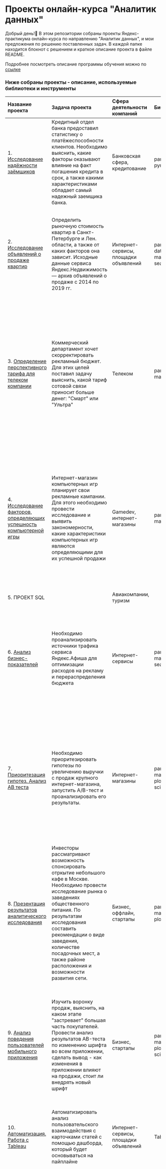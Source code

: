 # Проекты онлайн-курса "Аналитик данных"

Добрый день!:slightly_smiling_face: В этом репозитории собраны проекты Яндекс-практикума онлайн-курса по направлению "Аналитик данных", и мои предложения по решению поставленных задач. В каждой папке находится блокнот с решением и краткое описание проекта в файле README.

Подробнее посмотреть описание программы обучения можно по [ссылке](https://practicum.yandex.ru/data-analyst)

### Ниже собраны проекты - описание, используемые библиотеки и инструменты

| Название проекта | Задача проекта    | Сфера деятельности компаний    | Библиотеки         | Инструменты                       |         
| :-------------    | :-------------     | :-------------               | :-------------         | :-------------                  | 
| 1. [Исследование надёжности заёмщиков](https://clck.ru/Y8vY8)| Кредитный отдел банка предоставил статистику о платёжеспособности клиентов. Необходимо выяснить, какие факторы оказывают влияние на факт погашения кредита в срок, а также какими характеристиками обладает самый надежный заемщика банка.      | Банковская сфера, кредитование                | pandas, numpy, pymystem3| Предобработка данных: обработка пропусков, дубликатов, изменение типа данных, категоризация данных, лемматизация; EDA: группировка данных, сводные таблицы| 
| 2. [Исследование объявлений о продаже квартир](https://clck.ru/Y8vcC)| Определить рыночную стоимость квартир в Санкт-Петербурге и Лен. области, а также от каких факторов она зависит. Исходные данные сервиса Яндекс.Недвижимость — архив объявлений о продаже  c 2014 по 2019 гг.| Интернет-сервисы, площадки объявлений| pandas, numpy, datetime, matplotlib.pyplot, seaborn| Предобработка данных: обработка пропусков, дубликатов, изменение типа данных, категоризация данных; EDA: группировка данных, сводные таблицы, гистограммы, диаграмма размаха, коэффециент корреляции Пирсона, ячеечная диаграмма| 
| 3. [Определение перспективного тарифа для телеком компании](https://clck.ru/Y8vdB)| Коммерческий департамент хочет скорректировать рекламный бюджет. Для этих целей поставил задачу выяснить, какой тариф сотовой связи приносит больше денег: "Смарт" или "Ультра"| Телеком| pandas, numpy, matplotlib.pyplot, scipy| Предобработка данных: обработка пропусков, дубликатов, изменение типа данных; EDA: группировка данных, сводные таблицы, гистограммы, диаграмма размаха, объединение таблиц; Статистический анализ данных: среднее значение, медиана, дисперсия, стандартное отклонение, проверка гипотезы о равенстве средних двух генеральных совокупностей с помощью T-критерия Стьюдента| 
| 4. [Исследование факторов, определяющих успешность компьютерной игры](https://clck.ru/Y8vei)| Интернет-магазин компьютерных игр планирует свои рекламные кампании. Для этого необходимо провести исследование и выявить закономерности, какие характеристики компьютерных игр являются определяющими для их успешной продажи|Gamedev, интернет-магазины| pandas, numpy, matplotlib.pyplot, scipy| Предобработка данных: обработка пропусков, дубликатов, изменение типа данных; EDA: группировка данных, сводные таблицы, гистограммы, диаграмма размаха, объединение таблиц; Статистический анализ данных: среднее значение, медиана, дисперсия, стандартное отклонение, проверка гипотезы о равенстве средних двух генеральных совокупностей с помощью T-критерия Стьюдента| 
| 5. ПРОЕКТ SQL | |Авиакомпании, туризм|| | 
| 6. [Анализ бизнес-показателей](https://clck.ru/Y8vfX)| Необходимо проанализировать источники трафика сервиса Яндекс.Афиша для оптимизации расходов на рекламу и перераспределения бюджета|Интернет-сервисы|pandas, numpy, matplotlib.pyplot, plotly, seaborn| Предобработка данных: обработка пропусков, дубликатов, изменение типа данных;EDA: группировка данных, сводные таблицы, линейный график, гистограммы, тепловая карта; Анализ бизнес-показателей, метрики: DAU, WAU, MAU, когортный анализ, Retention Rate, LTV, CAC, ROMI.| 
| 7. [Приоритезация гипотез. Анализ AB теста](https://clck.ru/Y8vgN)| Необходимо приоритезировать гипотезы по увеличению выручки с продаж крупного интернет-магазина, запустить А/B-тест и проанализировать его результаты.|Интернет-магазины|pandas, numpy, matplotlib.pyplot, plotly.express, scipy.stats|Предобработка данных: обработка пропусков, дубликатов, изменение типа данных; EDA: группировка данных, сводные таблицы,  Приоритезация гипотез: фреймворк ICE, фреймворк RICE Анализ АB-теста: график кумулятивной выручки, среднего чека, конверсии; перцентили; Статистический анализ: проверка гипотезы с помощью критерия Манна-Уитни| 
| 8. [Презентация результатов аналитического исследования](https://clck.ru/Y8vhB)| Инвесторы рассматривают возможность спонсировать отркытие небольшого кафе в Москве. Необходимо провести исследование рынка о заведениях общественного питания. По результатам исследования составить рекомендации о виде  заведения, количестве посадочных мест, а также районе расположения и возможности развития сети.|Бизнес, оффлайн, стартапы|pandas, numpy, matplotlib.pyplot, plotly.express|Предобработка данных: обработка пропусков, дубликатов, изменение типа данных; EDA: группировка данных, сводные таблицы, объединение таблиц, диаграмма рассеяния, регулярные выражения|
| 9. [Анализ поведения пользователей мобильного приложения](https://clck.ru/Y8viE)| Изучить воронку продаж, выяснить, на каком этапе "застревает" большая часть покупателей. Провести анализ результатов AB-теста по изменению шрифта во всем приложении, сделать вывод - как изменения в приложении влияют на продажи, стоит ли внедрять новый шрифт|Бизнес, стартапы|pandas, numpy, matplotlib.pyplot, plotly, plotly.express, seaborn, scipy.stats, warnings |Предобработка данных: обработка пропусков, дубликатов, изменение типа данных; EDA: группировка данных, сводные таблицы, гистограмма, воронка продаж, воронка продаж с последовательным переходом по каждому событию; Анализ А/A/B-теста;Статистический анализ: статистический тест с помощью Z-критерия|
| 10. [Автоматизация. Работа с Tableau](https://clck.ru/XAv4Y)| Автоматизировать анализ пользовательского взаимодействия с карточками статей с помощью дашборда, который будет основываться на пайплайне|Интернет-сервисы, площадки объявлений|Tableau||
| 11. [Прогнозы и предсказания](https://clck.ru/Y8vip)| Сформировать портреты клиентов сети фитнес-центров, спрогнозировать вероятность оттока клиентов, найти основные признаки, которые влияют на отток. По результатам анализа будет выстроена стратегия взаимодействия с клиентами|Бизнес, оффлайн|pandas, numpy, matplotlib.pyplot, plotly, plotly.express, seaborn, sklearn.model_selection, sklearn.linear_model, sklearn.ensemble, sklearn.metrics, sklearn.preprocessing, scipy.cluster.hierarchy |Предобработка данных: обработка пропусков, дубликатов, изменение типа данных; EDA: группировка данных, сводные таблицы, гистограммы, средние значения и стандартные отклонения признаков, мастрица корреляций; Модель прогнозирования оттока клиентов: обучение модели на train-выборке двумя способами: логистической регрессией, случайным лесом; оценка метрик accuracy, precision и recall Кластеризация клиентов: матрица расстояний на стандартизованной матрице признаков, дендограмма; обучение модели кластеризации на основании алгоритма K-Means и прогнозирование кластеров клиентов|
| 12. [Проект по SQL](https://clck.ru/Y8vjq)| Проанализировать базу данных сервиса для чтения книг по подписке. По результатам исследования необходимо сформулировать ценностное предложение для нового продукта||pandas, sqlalchemy|EDA: агрегирующие функции, группировка данных, объединение таблиц, фильтрация данных, сортировка данных, подзапросы|
| 13. [Проект по А/В-тестированию](https://clck.ru/XAwHU)| Провести оценку результатов A/B-тестирования изменений, связанных с внедрением улучшенной рекомендательной системы, оценить корректность проведения теста||pandas, numpy, matplotlib.pyplot, plotly.express, scipy.stats|Предобработка данных: обработка пропусков, дубликатов, изменение типа данных; EDA: группировка данных, сводные таблицы, линейный график; Анализ АB-теста; Статистический анализ: статистическая разница долей z-критерием|
| 14. [Сегментация клиентов банка](https://clck.ru/Y8vm9)|Провести исследовательский анализ данных и сегментировать клиентов регионального банка по количеству потребляемых продуктов||pandas, numpy, matplotlib.pyplot, seaborn, plotly.express, scipy.stats, sklearn.model_selection,  sklearn.linear_model, sklearn.ensemble, sklearn.metrics, sklearn.preprocessing, scipy.cluster.hierarchy, sklearn.cluster|Предобработка данных: обработка пропусков, дубликатов, изменение типа данных; EDA: группировка данных, сводные таблицы, визуализация распределения, диаграмма размаха, корреляционный анализ данных, Статистический анализ данных: среднее значение, медиана, дисперсия, стандартное отклонение, проверка гипотезы о равенстве средних двух генеральных совокупностей с помощью T-критерия Стьюдента. Модель прогнозирования оттока клиентов: обучение модели на train-выборке двумя способами: логистической регрессией, случайным лесом; оценка метрик accuracy, precision и recall Кластеризация клиентов: матрица расстояний на стандартизованной матрице признаков, дендограмма; обучение модели кластеризации на основании алгоритма K-Means и прогнозирование кластеров клиентов|
